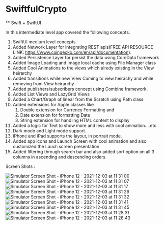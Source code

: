 # SwiftfulCrypto

** Swift + SwiftUI

In this intermediate level app covered the following concepts.

1. SwiftUI medium level concepts
2. Added Network Layer for integrating REST apis(FREE API RESOURCE LINK: https://www.coingecko.com/en/api/documentation).
3. Added Persistence Layer for persist the data using CoreData framework
4. Added Image Loading and Image local cache using File Manager class
5. Added Cool Animations to the views which alredy existing in the View heirarchy
6. Added transitions while new View Coming to view heirachy and while removing from View heirarchy
7. Added publishers/subscribers concept using Combine framework.
8. Added List Views and LazyGrid Views
9. Added a Chart/Graph of linear from the Scratch using Path class
10. Added extensions for Apple classes like 
      1. Double extension for Currency Formatting and 
      2. Date extension for formatting Date
      3. String extension for handling HTML content to display
11. Added a logic for Text to show more and less with cool animation....etc.
12. Dark mode and Light mode support.
13. iPhone and iPad supports the layout, in portrait mode.
14. Added app icons and Launch Screen with cool animation and also customized the Lauch screen presentation.
15. Added filtering through search bar and also added sort option on all 3 columns in ascending and descending orders.


Screen Shots :

![Simulator Screen Shot - iPhone 12 - 2021-12-03 at 11 31 00](https://user-images.githubusercontent.com/93422294/144553654-8e7f6b42-504f-48fb-92c2-9a5dad2ddcd0.png)
![Simulator Screen Shot - iPhone 12 - 2021-12-03 at 11 31 07](https://user-images.githubusercontent.com/93422294/144553666-181376c0-2cb9-4669-857f-b3747ba5d6b1.png)
![Simulator Screen Shot - iPhone 12 - 2021-12-03 at 11 31 17](https://user-images.githubusercontent.com/93422294/144553670-606e8af5-9cd6-4492-ba1b-23d442713161.png)
![Simulator Screen Shot - iPhone 12 - 2021-12-03 at 11 31 29](https://user-images.githubusercontent.com/93422294/144553674-2fb71401-5364-4059-8a51-5c5a4f00d6c6.png)
![Simulator Screen Shot - iPhone 12 - 2021-12-03 at 11 31 32](https://user-images.githubusercontent.com/93422294/144553675-2fcc5ea2-6ac8-4cda-bc86-44a687c36724.png)
![Simulator Screen Shot - iPhone 12 - 2021-12-03 at 11 31 41](https://user-images.githubusercontent.com/93422294/144553682-20cb6ea2-1f5a-433b-9757-3559405d6a1d.png)
![Simulator Screen Shot - iPhone 12 - 2021-12-03 at 11 31 45](https://user-images.githubusercontent.com/93422294/144553685-9395f639-dffd-4751-85e9-eb8ba9f09c05.png)
![Simulator Screen Shot - iPhone 12 - 2021-12-03 at 11 28 31](https://user-images.githubusercontent.com/93422294/144553711-5a7217aa-e86a-44ac-95ec-98781f2604de.png)
![Simulator Screen Shot - iPhone 12 - 2021-12-03 at 11 28 43](https://user-images.githubusercontent.com/93422294/144553722-6db31db5-12f7-4645-961f-a2c916d0d541.png)
